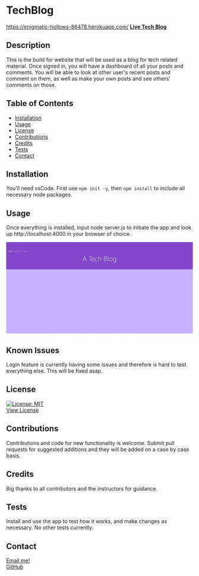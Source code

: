 # TechBlog
https://enigmatic-hollows-86478.herokuapp.com/
**[Live Tech Blog](https://enigmatic-hollows-86478.herokuapp.com/)**

## Description
This is the build for website that will be used as a blog for tech related material. Once signed in, you will have a dashboard of all your posts and comments. You will be able to look at other user's recent posts and comment on them, as well as make your own posts and see others' comments on those.
## Table of Contents
- [Installation](#installation)
- [Usage](#usage)
- [License](#license)
- [Contributions](#contributions)
- [Credits](#credits)
- [Tests](#tests)
- [Contact](#contact)
## Installation
You'll need vsCode. First use `npm init -y`, then `npm install` to include all necessary node packages.
## Usage
Once everything is installed, input node server.js to initiate the app and look up http://localhost:4000 in your browser of choice.


![Demonstration picture](https://github.com/JusticeGTR/TechBlog/blob/main/assets/images/Capture.PNG)  

## Known Issues
Login feature is currently having some issues and therefore is hard to test everything else. This will be fixed asap.

## License
[![License: MIT](https://img.shields.io/badge/License-MIT-yellow.svg)](https://opensource.org/licenses/MIT)  
[View License](https://choosealicense.com/licenses/mit/)

## Contributions
Contributions and code for new functionality is welcome. Submit pull requests for suggested additions and they will be added on a case by case basis.
## Credits
Big thanks to all contributors and the instructors for guidance.
## Tests
Install and use the app to test how it works, and make changes as necessary. No other tests currently.
## Contact
[Email me!](justinlindseyLHR@gmail.com)  
[GitHub](https://github.com/JusticeGTR)